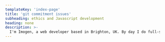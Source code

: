 ```yaml
---
templateKey: 'index-page'
title: 'git commitment issues'
subheading: ethics and Javascript development
heading: none
description: >-
  I'm Imogen, a web developer based in Brighton, UK. By day I do full-stack Javascript development; by night I dabble in Ruby, Clojure, and pretending I know how to use Twitter. I like to write about coding, learning, and the intersection of software development and ethical philosophy.
---
```

